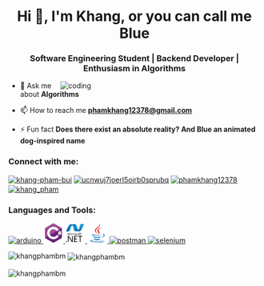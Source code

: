 <h1 align="center">Hi 👋, I'm Khang, or you can call me Blue</h1>
<h3 align="center">Software Engineering Student | Backend Developer | Enthusiasm in Algorithms</h3>
<img align="right" alt="coding" width="400" src="https://i.redd.it/i1p4m7r7zzw51.png">

- 💬 Ask me about **Algorithms**

- 📫 How to reach me **phamkhang12378@gmail.com**

- ⚡ Fun fact **Does there exist an absolute reality? And Blue an animated dog-inspired name**

<h3 align="left">Connect with me:</h3>
<p align="left">
<a href="https://linkedin.com/in/khang-pham-bui" target="blank"><img align="center" src="https://raw.githubusercontent.com/rahuldkjain/github-profile-readme-generator/master/src/images/icons/Social/linked-in-alt.svg" alt="khang-pham-bui" height="30" width="40" /></a>
<a href="https://www.youtube.com/c/ucnwuj7joerl5oirb0sprubq" target="blank"><img align="center" src="https://raw.githubusercontent.com/rahuldkjain/github-profile-readme-generator/master/src/images/icons/Social/youtube.svg" alt="ucnwuj7joerl5oirb0sprubq" height="30" width="40" /></a>
<a href="https://www.hackerrank.com/phamkhang12378" target="blank"><img align="center" src="https://raw.githubusercontent.com/rahuldkjain/github-profile-readme-generator/master/src/images/icons/Social/hackerrank.svg" alt="phamkhang12378" height="30" width="40" /></a>
<a href="https://www.leetcode.com/khang_pham" target="blank"><img align="center" src="https://raw.githubusercontent.com/rahuldkjain/github-profile-readme-generator/master/src/images/icons/Social/leet-code.svg" alt="khang_pham" height="30" width="40" /></a>
</p>

<h3 align="left">Languages and Tools:</h3>
<p align="left"> <a href="https://www.arduino.cc/" target="_blank" rel="noreferrer"> <img src="https://cdn.worldvectorlogo.com/logos/arduino-1.svg" alt="arduino" width="40" height="40"/> </a> <a href="https://www.w3schools.com/cs/" target="_blank" rel="noreferrer"> <img src="https://raw.githubusercontent.com/devicons/devicon/master/icons/csharp/csharp-original.svg" alt="csharp" width="40" height="40"/> </a> <a href="https://dotnet.microsoft.com/" target="_blank" rel="noreferrer"> <img src="https://raw.githubusercontent.com/devicons/devicon/master/icons/dot-net/dot-net-original-wordmark.svg" alt="dotnet" width="40" height="40"/> </a> <a href="https://www.java.com" target="_blank" rel="noreferrer"> <img src="https://raw.githubusercontent.com/devicons/devicon/master/icons/java/java-original.svg" alt="java" width="40" height="40"/> </a> <a href="https://postman.com" target="_blank" rel="noreferrer"> <img src="https://www.vectorlogo.zone/logos/getpostman/getpostman-icon.svg" alt="postman" width="40" height="40"/> </a> <a href="https://www.selenium.dev" target="_blank" rel="noreferrer"> <img src="https://raw.githubusercontent.com/detain/svg-logos/780f25886640cef088af994181646db2f6b1a3f8/svg/selenium-logo.svg" alt="selenium" width="40" height="40"/> </a> </p>

<p><img align="left" src="https://github-readme-stats.vercel.app/api/top-langs?username=khangphambm&show_icons=true&locale=en&layout=compact" alt="khangphambm" /></p>

<p>&nbsp;<img align="center" src="https://github-readme-stats.vercel.app/api?username=khangphambm&show_icons=true&locale=en" alt="khangphambm" /></p>

<p><img align="center" src="https://github-readme-streak-stats.herokuapp.com/?user=khangphambm&" alt="khangphambm" /></p>

